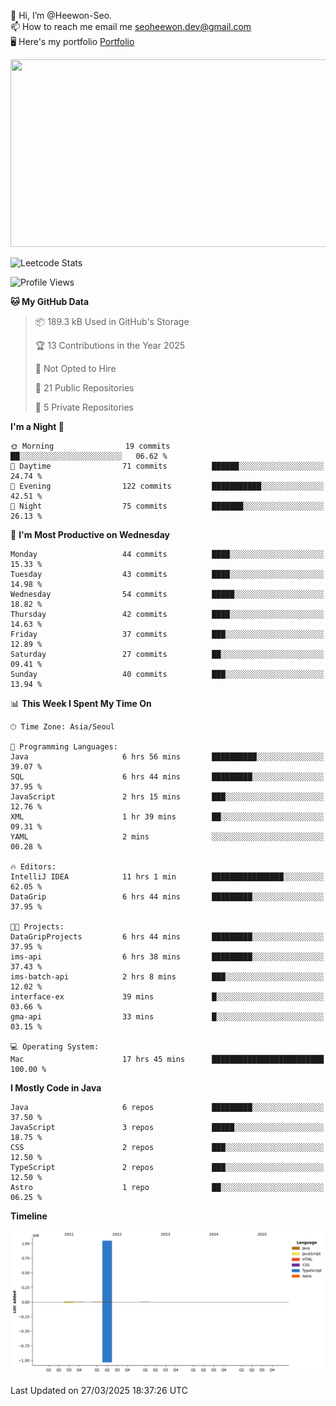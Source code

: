 👋 Hi, I’m @Heewon-Seo.  
📫 How to reach me email me seoheewon.dev@gmail.com   
🖥 Here's my portfolio [Portfolio](https://haileynotes.notion.site/HEEWON-SEO-f98fe97412ee4a6a94fd24fe6832f84c)

<a href="https://github.com/devxb/gitanimals">
<img
  src="https://render.gitanimals.org/farms/Heewon-Seo"
  width="600"
  height="300"
/>
</a>

![Leetcode Stats](https://leetcode.card.workers.dev/?username=Heewon-Seo)

 <!--START_SECTION:waka-->
![Profile Views](http://img.shields.io/badge/Profile%20Views-0-blue)

**🐱 My GitHub Data** 

> 📦 189.3 kB Used in GitHub's Storage 
 > 
> 🏆 13 Contributions in the Year 2025
 > 
> 🚫 Not Opted to Hire
 > 
> 📜 21 Public Repositories 
 > 
> 🔑 5 Private Repositories 
 > 
**I'm a Night 🦉** 

```text
🌞 Morning                19 commits          ██░░░░░░░░░░░░░░░░░░░░░░░   06.62 % 
🌆 Daytime                71 commits          ██████░░░░░░░░░░░░░░░░░░░   24.74 % 
🌃 Evening                122 commits         ███████████░░░░░░░░░░░░░░   42.51 % 
🌙 Night                  75 commits          ███████░░░░░░░░░░░░░░░░░░   26.13 % 
```
📅 **I'm Most Productive on Wednesday** 

```text
Monday                   44 commits          ████░░░░░░░░░░░░░░░░░░░░░   15.33 % 
Tuesday                  43 commits          ████░░░░░░░░░░░░░░░░░░░░░   14.98 % 
Wednesday                54 commits          █████░░░░░░░░░░░░░░░░░░░░   18.82 % 
Thursday                 42 commits          ████░░░░░░░░░░░░░░░░░░░░░   14.63 % 
Friday                   37 commits          ███░░░░░░░░░░░░░░░░░░░░░░   12.89 % 
Saturday                 27 commits          ██░░░░░░░░░░░░░░░░░░░░░░░   09.41 % 
Sunday                   40 commits          ███░░░░░░░░░░░░░░░░░░░░░░   13.94 % 
```


📊 **This Week I Spent My Time On** 

```text
🕑︎ Time Zone: Asia/Seoul

💬 Programming Languages: 
Java                     6 hrs 56 mins       ██████████░░░░░░░░░░░░░░░   39.07 % 
SQL                      6 hrs 44 mins       █████████░░░░░░░░░░░░░░░░   37.95 % 
JavaScript               2 hrs 15 mins       ███░░░░░░░░░░░░░░░░░░░░░░   12.76 % 
XML                      1 hr 39 mins        ██░░░░░░░░░░░░░░░░░░░░░░░   09.31 % 
YAML                     2 mins              ░░░░░░░░░░░░░░░░░░░░░░░░░   00.28 % 

🔥 Editors: 
IntelliJ IDEA            11 hrs 1 min        ████████████████░░░░░░░░░   62.05 % 
DataGrip                 6 hrs 44 mins       █████████░░░░░░░░░░░░░░░░   37.95 % 

🐱‍💻 Projects: 
DataGripProjects         6 hrs 44 mins       █████████░░░░░░░░░░░░░░░░   37.95 % 
ims-api                  6 hrs 38 mins       █████████░░░░░░░░░░░░░░░░   37.43 % 
ims-batch-api            2 hrs 8 mins        ███░░░░░░░░░░░░░░░░░░░░░░   12.02 % 
interface-ex             39 mins             █░░░░░░░░░░░░░░░░░░░░░░░░   03.66 % 
gma-api                  33 mins             █░░░░░░░░░░░░░░░░░░░░░░░░   03.15 % 

💻 Operating System: 
Mac                      17 hrs 45 mins      █████████████████████████   100.00 % 
```

**I Mostly Code in Java** 

```text
Java                     6 repos             █████████░░░░░░░░░░░░░░░░   37.50 % 
JavaScript               3 repos             █████░░░░░░░░░░░░░░░░░░░░   18.75 % 
CSS                      2 repos             ███░░░░░░░░░░░░░░░░░░░░░░   12.50 % 
TypeScript               2 repos             ███░░░░░░░░░░░░░░░░░░░░░░   12.50 % 
Astro                    1 repo              ██░░░░░░░░░░░░░░░░░░░░░░░   06.25 % 
```



**Timeline**

![Lines of Code chart](https://raw.githubusercontent.com/Heewon-Seo/Heewon-Seo/main/assets/bar_graph.png)


 Last Updated on 27/03/2025 18:37:26 UTC
<!--END_SECTION:waka-->

